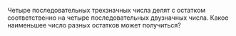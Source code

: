Четыре последовательных трехзначных числа делят с остатком соответственно на четыре последовательных двузначных числа. Какое наименьшее число разных остатков может получиться?
